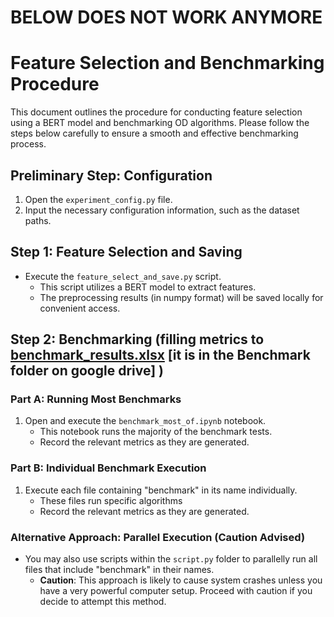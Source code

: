 # BELOW DOES NOT WORK ANYMORE
# Feature Selection and Benchmarking Procedure

This document outlines the procedure for conducting feature selection using a BERT model and benchmarking OD algorithms. Please follow the steps below carefully to ensure a smooth and effective benchmarking process.

## Preliminary Step: Configuration

1. Open the `experiment_config.py` file.
2. Input the necessary configuration information, such as the dataset paths.

## Step 1: Feature Selection and Saving

- Execute the `feature_select_and_save.py` script.
  - This script utilizes a BERT model to extract features.
  - The preprocessing results (in numpy format) will be saved locally for convenient access.

## Step 2: Benchmarking (filling metrics to [benchmark_results.xlsx](https://docs.google.com/spreadsheets/d/1P3UkHfzzvQmNRUmXpmXqhPpo5l1zCjTj/edit?usp=sharing&ouid=118152924941030920870&rtpof=true&sd=true) [it is in the Benchmark folder on google drive] )

### Part A: Running Most Benchmarks

1. Open and execute the `benchmark_most_of.ipynb` notebook.
   - This notebook runs the majority of the benchmark tests.
   - Record the relevant metrics as they are generated.

### Part B: Individual Benchmark Execution

1. Execute each file containing "benchmark" in its name individually.
   - These files run specific algorithms 
   - Record the relevant metrics as they are generated.

### Alternative Approach: Parallel Execution (Caution Advised)

- You may also use scripts within the `script.py` folder to parallelly run all files that include "benchmark" in their names.
  - **Caution**: This approach is likely to cause system crashes unless you have a very powerful computer setup. Proceed with caution if you decide to attempt this method.


